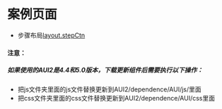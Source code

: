 # 案例页面 
 - 步骤布局[layout.stepCtn](https://pc.awebide.com/#/stepCtnValidate/Demo/Layout/stepCtnValidate?title=%E6%AD%A5%E9%AA%A4%E5%B8%83%E5%B1%80%E6%A0%A1%E9%AA%8C&pageId=stepCtnValidate)


#### 注意：
##### 如果使用的AUI2是4.4和5.0版本，下载更新组件后需要执行以下操作：
- 把js文件夹里面的js文件替换更新到AUI2/dependence/AUI/js/里面
- 把css文件夹里面的css文件替换更新到AUI2/dependence/AUI/css里面